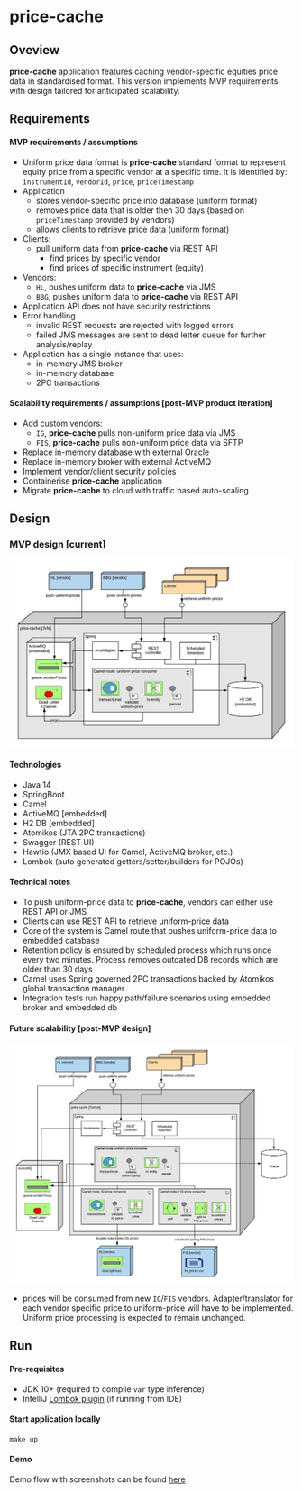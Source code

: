# price-cache

## Oveview
**price-cache** application features caching vendor-specific equities price data in standardised format. 
This version implements MVP requirements with design tailored for anticipated scalability.  

## Requirements

#### MVP requirements / assumptions
  * Uniform price data format is **price-cache** standard format to represent equity price from a specific vendor at a specific time. 
    It is identified by: `instrumentId`, `vendorId`, `price`, `priceTimestamp`
  * Application 
    * stores vendor-specific price into database (uniform format)
    * removes price data that is older then 30 days (based on `priceTimestamp` provided by vendors)
    * allows clients to retrieve price data (uniform format)
  * Clients:    
    * pull uniform data from **price-cache** via REST API       
        * find prices by specific vendor
        * find prices of specific instrument (equity) 
  * Vendors:
    * `HL`, pushes uniform data to **price-cache** via JMS 
    * `BBG`, pushes uniform data to **price-cache** via REST API
  * Application API does not have security restrictions 
  * Error handling
    * invalid REST requests are rejected with logged errors
    * failed JMS messages are sent to dead letter queue for further analysis/replay
  * Application has a single instance that uses:
    * in-memory JMS broker
    * in-memory database
    * 2PC transactions
      
#### Scalability requirements / assumptions [post-MVP product iteration] 
  * Add custom vendors:
    * `IG`, **price-cache** pulls non-uniform price data via JMS 
    * `FIS`, **price-cache** pulls non-uniform price data via SFTP   
  * Replace in-memory database with external Oracle
  * Replace in-memory broker with external ActiveMQ
  * Implement vendor/client security policies 
  * Containerise **price-cache** application
  * Migrate **price-cache** to cloud with traffic based auto-scaling
      
## Design

### MVP design [current]
![Journey sequence](docs/mvp-overview.jpeg)

#### Technologies
 * Java 14
 * SpringBoot 
 * Camel
 * ActiveMQ [embedded]
 * H2 DB [embedded]
 * Atomikos (JTA 2PC transactions) 
 * Swagger (REST UI)
 * Hawtio (JMX based UI for Camel, ActiveMQ broker, etc.)
 * Lombok (auto generated getters/setter/builders for POJOs)
 
#### Technical notes
 * To push uniform-price data to **price-cache**, vendors can either use REST API or JMS
 * Clients can use REST API to retrieve uniform-price data 
 * Core of the system is Camel route that pushes uniform-price data to embedded database
 * Retention policy is ensured by scheduled process which runs once every two minutes. Process removes outdated DB records which are older than 30 days
 * Camel uses Spring governed 2PC transactions backed by Atomikos global transaction manager
 * Integration tests run happy path/failure scenarios using embedded broker and embedded db
   
#### Future scalability [post-MVP design]
![Journey sequence](docs/scaled-overview.jpeg)
 * prices will be consumed from new `IG`/`FIS` vendors. 
 Adapter/translator for each vendor specific price to uniform-price will have to be implemented. 
 Uniform price processing is expected to remain unchanged.
  
## Run

#### Pre-requisites 
 * JDK 10+ (required to compile `var` type inference)
 * IntelliJ [Lombok plugin](https://plugins.jetbrains.com/plugin/6317-lombok) (if running from IDE) 

#### Start application locally 

```
make up
```

#### Demo
Demo flow with screenshots can be found [here](./docs/demo/README.md) 
